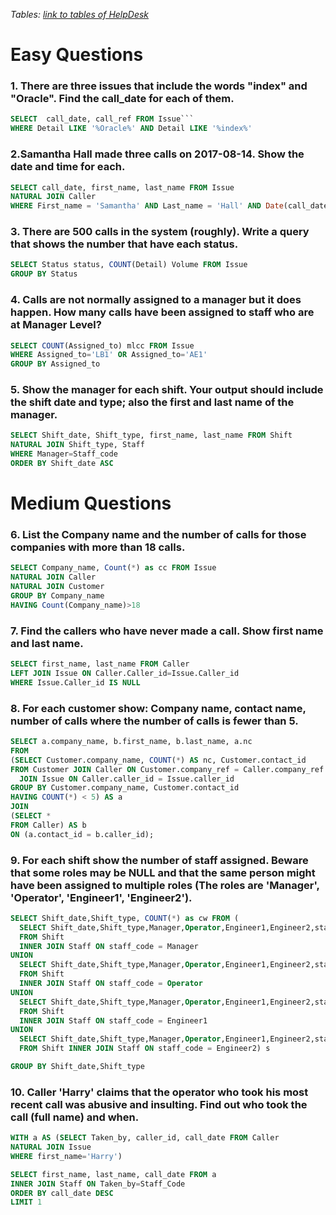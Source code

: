 *Tables:* *[link to tables of HelpDesk](https://sqlzoo.net/wiki/Helpdesk_Hard_Questions)*

# Easy Questions

### 1. There are three issues that include the words "index" and "Oracle". Find the call_date for each of them.

```sql
SELECT  call_date, call_ref FROM Issue```
WHERE Detail LIKE '%Oracle%' AND Detail LIKE '%index%'
```

### 2.Samantha Hall made three calls on 2017-08-14. Show the date and time for each.

```sql
SELECT call_date, first_name, last_name FROM Issue
NATURAL JOIN Caller
WHERE First_name = 'Samantha' AND Last_name = 'Hall' AND Date(call_date) = '2017-08-14'
```

### 3. There are 500 calls in the system (roughly). Write a query that shows the number that have each status.


```sql
SELECT Status status, COUNT(Detail) Volume FROM Issue
GROUP BY Status
```


### 4. Calls are not normally assigned to a manager but it does happen. How many calls have been assigned to staff who are at Manager Level?


```sql
SELECT COUNT(Assigned_to) mlcc FROM Issue
WHERE Assigned_to='LB1' OR Assigned_to='AE1'
GROUP BY Assigned_to
```

### 5. Show the manager for each shift. Your output should include the shift date and type; also the first and last name of the manager.

```sql
SELECT Shift_date, Shift_type, first_name, last_name FROM Shift
NATURAL JOIN Shift_type, Staff
WHERE Manager=Staff_code
ORDER BY Shift_date ASC
```

# Medium Questions

### 6. List the Company name and the number of calls for those companies with more than 18 calls.

```sql
SELECT Company_name, Count(*) as cc FROM Issue
NATURAL JOIN Caller
NATURAL JOIN Customer
GROUP BY Company_name
HAVING Count(Company_name)>18
```

### 7. Find the callers who have never made a call. Show first name and last name.

```sql
SELECT first_name, last_name FROM Caller
LEFT JOIN Issue ON Caller.Caller_id=Issue.Caller_id
WHERE Issue.Caller_id IS NULL
```

### 8. For each customer show: Company name, contact name, number of calls where the number of calls is fewer than 5.

```sql
SELECT a.company_name, b.first_name, b.last_name, a.nc
FROM
(SELECT Customer.company_name, COUNT(*) AS nc, Customer.contact_id
FROM Customer JOIN Caller ON Customer.company_ref = Caller.company_ref
  JOIN Issue ON Caller.caller_id = Issue.caller_id
GROUP BY Customer.company_name, Customer.contact_id
HAVING COUNT(*) < 5) AS a
JOIN
(SELECT *
FROM Caller) AS b
ON (a.contact_id = b.caller_id);
```

### 9. For each shift show the number of staff assigned. Beware that some roles may be NULL and that the same person might have been assigned to multiple roles (The roles are 'Manager', 'Operator', 'Engineer1', 'Engineer2').

```sql
SELECT Shift_date,Shift_type, COUNT(*) as cw FROM (
  SELECT Shift_date,Shift_type,Manager,Operator,Engineer1,Engineer2,staff_code 
  FROM Shift 
  INNER JOIN Staff ON staff_code = Manager
UNION
  SELECT Shift_date,Shift_type,Manager,Operator,Engineer1,Engineer2,staff_code 
  FROM Shift 
  INNER JOIN Staff ON staff_code = Operator
UNION
  SELECT Shift_date,Shift_type,Manager,Operator,Engineer1,Engineer2,staff_code 
  FROM Shift 
  INNER JOIN Staff ON staff_code = Engineer1
UNION
  SELECT Shift_date,Shift_type,Manager,Operator,Engineer1,Engineer2,staff_code 
  FROM Shift INNER JOIN Staff ON staff_code = Engineer2) s

GROUP BY Shift_date,Shift_type
```

### 10. Caller 'Harry' claims that the operator who took his most recent call was abusive and insulting. Find out who took the call (full name) and when.
```sql
WITH a AS (SELECT Taken_by, caller_id, call_date FROM Caller
NATURAL JOIN Issue
WHERE first_name='Harry')

SELECT first_name, last_name, call_date FROM a
INNER JOIN Staff ON Taken_by=Staff_Code
ORDER BY call_date DESC
LIMIT 1
```
